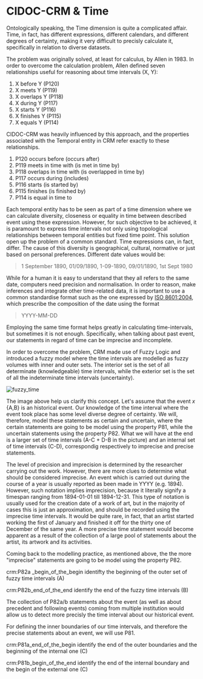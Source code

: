 # CIDOC-CRM & Time



Ontologically speaking, the Time dimension is quite a complicated affair. Time, in fact, has different expressions, different calendars, and different degrees of certainty, making it very difficult to precisly calculate it, specifically in relation to diverse datasets. 

The problem was originally solved, at least for calculus, by Allen in 1983. In order to overcome the calculation problem, Allen defined seven relationships useful for reasoning about time intervals (X, Y):

1. X before Y (P120)
2. X meets Y (P119)
2. X overlaps Y (P118)
3. X during Y (P117)
4. X starts Y (P116)
5. X finishes Y (P115)
6. X equals Y (P114)   


CIDOC-CRM was heavily influenced by this approach, and the properties associated with the Temporal entity in CRM refer exactly to these relationships.  


1. P120 occurs before (occurs after)
2. P119 meets in time with (is met in time by)
3. P118 overlaps in time with (is overlapped in time by)
4. P117 occurs during (includes)
5. P116 starts (is started by)
6. P115 finishes (is finished by)
7. P114 is equal in time to   


Each temporal entity has to be seen as part of a time dimension where we can calculate diversity, closeness or equality in time between described event using these expression. However, for such objective to be achieved, it is paramount to express time intervals not only using topological relationships between temporal entities but fixed time point. This solution open up the problem of a common standard. Time expressions can, in fact, differ. The cause of this diversity is geographical, cultural, normative or just based on personal preferences. Different date values would be: 

> 1 September 1890, 01/09/1890, 1-09-1890, 09/01/1890, 1st Sept 1980

While for a human it is easy to understand that they all refers to the same date, computers need precision and normalisation. In order to reason, make inferences and integrate other time-related data, it is important to use a common standardise format such as the one expressed by [ISO 8601:2004](https://www.iso.org/standard/40874.html), which prescribe the composition of the date using the format 

> YYYY-MM-DD

Employing the same time format helps greatly in calculating time-intervals, but sometimes it is not enough. Specifically, when talking about past event, our statements in regard of time can be imprecise and incomplete. 

In order to overcome the problem, CRM made use of Fuzzy Logic and introduced a fuzzy model where the time intervals are modelled as fuzzy volumes with inner and outer sets. The interior set is the set of all determinate (knowledgeable) time intervals, while the exterior set is the set of all the indeterminate time intervals (uncertainty).



![fuzzy_time](https://s14.postimg.cc/42xwwks81/fuzzy_time.png)





The image above help us clarify this concept. Let's assume that the event *x* {A,B} is an historical event. Our knowledge of the time interval where the event took place has some level diverse degree of certainty. We will, therefore, model these statements as certain and uncertain, where the certain statements are going to be model using the property P81, while the uncertain statements using the property P82. What we will have at the end is a larger set of time intervals (A-C + D-B in the picture) and an internal set of time intervals (C-D), correspondig respectively to imprecise and precise statements.

The level of precision and imprecision is determined by the researcher carrying out the work. However, there are more clues to determine what should be considered imprecise. An event which is carried out during the course of a year is usually reported as been made in YYYY (e.g. 1894). However, such notation implies imprecision, because it literally signify a timespan ranging from 1894-01-01 till 1894-12-31. This type of notation is usually used for the creation date of a work of art, but in the majority of cases this is just an approximation, and should be recorded using the imprecise time intervals. It would be quite rare, in fact, that an artist started working the first of January and finished it off for the thirty one of December of the same year. A more precise time statement would become apparent as a result of the collection of a large pool of statements about the artist, its artwork and its activities.

Coming back to the modelling practice, as mentioned above, the the more "imprecise" statements are going to be model using the property P82.

crm:P82a _begin_of_the_begin identifty the beginning of the outer set of fuzzy time intervals (A)

crm:P82b_end_of_the_end identify the end of the fuzzy time intervals (B)

The collection of P82a/b statements about the event (as well as about precedent and following events) coming from multiple institution would allow us to detect more precisly the time interval about our historical event.

For defining the inner boundaries of our time intervals, and therefore the precise statements about an event, we will use P81.

crm:P81a_end_of_the_begin identify the end of the outer boundaries and the beginning of the internal one (C)

crm:P81b_begin_of_the_end identify the end of the internal boundary and the begin of the external one (C)



